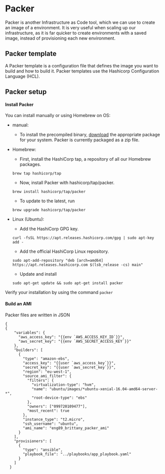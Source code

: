 # Packer 

Packer is another Infrastructure as Code tool, which we can use to create an image of a environment. It is very useful when scaling up our infrastructure, as it is far quicker to create environments with a saved image, instead of provisioning each new environment.

## Packer template

A Packer template is a configuration file that defines the image you want to build and how to build it. Packer templates use the Hashicorp Configuration Language (HCL).

## Packer setup 

#### Install Packer 

You can install manually or using Homebrew on OS:
- manual:

    - To install the precompiled binary, [download](https://www.packer.io/downloads) the appropriate package for your system. Packer is currently packaged as a zip file.


- Homebrew:
    - First, install the HashiCorp tap, a repository of all our Homebrew packages.

    ```
    brew tap hashicorp/tap
    ```

    - Now, install Packer with hashicorp/tap/packer.

    ```
    brew install hashicorp/tap/packer
    ```

    - To update to the latest, run

    ```
    brew upgrade hashicorp/tap/packer
    ```
- Linux (Ubuntu):
    - Add the HashiCorp GPG key.
    ```
    curl -fsSL https://apt.releases.hashicorp.com/gpg | sudo apt-key add -
    ```

    - Add the official HashiCorp Linux repository.
    ```
    sudo apt-add-repository "deb [arch=amd64] https://apt.releases.hashicorp.com $(lsb_release -cs) main"
    ```

    - Update and install
    ```
    sudo apt-get update && sudo apt-get install packer
    ```
    
Verify your installation by using the command `packer`

#### Build an AMI 
Packer files are written in JSON

```
{
{
    "variables": {
      "aws_access_key": "{{env `AWS_ACCESS_KEY_ID`}}",
      "aws_secret_key": "{{env `AWS_SECRET_ACCESS_KEY`}}"
    },
    "builders": [
      {
        "type": "amazon-ebs",
        "access_key": "{{user `aws_access_key`}}",
        "secret_key": "{{user `aws_secret_key`}}",
        "region": "eu-west-1",
        "source_ami_filter": {
          "filters": {
            "virtualization-type": "hvm",
            "name": "ubuntu/images/*ubuntu-xenial-16.04-amd64-server-*",
            "root-device-type": "ebs"
          },
          "owners": ["099720109477"],
          "most_recent": true
        },
        "instance_type": "t2.micro",
        "ssh_username": "ubuntu",
        "ami_name": "eng89_brittany_packer_ami"
      }
    ],
    "provisioners": [
      {
        "type": "ansible",
        "playbook_file": "../playbooks/app_playbook.yaml"
      }
    ]
  }
  
```